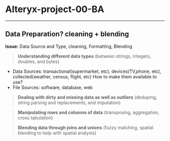 # Alteryx-project-00-BA

-----------------------------------------------------------------------------------------------
##  Data Preparation? cleaning + blending
__Issue:__ Data Source and Type, cleaning, Formatting, Blending 

>**Understanding different data types** (between strings, integers, doubles, and bytes)
 - Data Sources: transactional(supermarket, etc), devices(TV,phone, etc), collected(weather, census, flight, etc) How to make them available to use? 
 - File Sources: software, database, web

 

>**Dealing with dirty and missing data as well as outliers** (deduping, string parsing and replacements, and imputation)

>**Manipulating rows and columns of data** (transposing, aggregation, cross tabulation)

>**Blending data through joins and unions** (fuzzy matching, spatial blending to help with spatial analysis)
